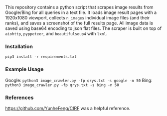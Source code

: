 This repository contains a python script that scrapes image results from Google/Bing for all queries in a text file. It loads image result pages with a 1920x1080 viewport, collects `n_images` individual image files (and their ranks), and saves a screenshot of the full results page. All image data is saved using base64 encoding to json flat files. The scraper is built on top of `aiohttp`, `pyppeteer`, and `beautifulsoup4` with `lxml`.

### Installation
`pip3 install -r requirements.txt`

### Example Usage

Google: `python3 image_crawler.py -fp qrys.txt -s google -n 50`
Bing: `python3 image_crawler.py -fp qrys.txt -s bing -n 50`

### References 
https://github.com/YunheFeng/CIRF was a helpful reference.